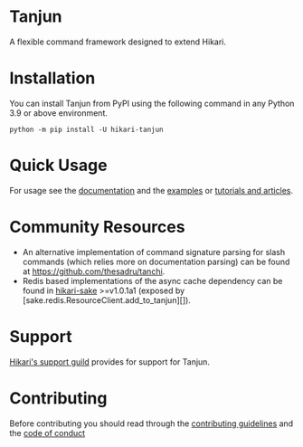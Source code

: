 # Tanjun

A flexible command framework designed to extend Hikari.

# Installation

You can install Tanjun from PyPI using the following command in any Python 3.9 or above environment.

```
python -m pip install -U hikari-tanjun
```

# Quick Usage

For usage see the [documentation](https://tanjun.cursed.solutions/)
and the [examples](https://github.com/FasterSpeeding/Tanjun/tree/master/examples)
or [tutorials and articles](https://patchwork.systems/programming/hikari-discord-bot/index.html).

# Community Resources

* An alternative implementation of command signature parsing for slash commands (which relies more
  on documentation parsing) can be found at <https://github.com/thesadru/tanchi>.
* Redis based implementations of the async cache dependency can be found in
  [hikari-sake](https://github.com/FasterSpeeding/Sake) \>=v1.0.1a1 (exposed by
  [sake.redis.ResourceClient.add_to_tanjun][]).

# Support

[Hikari's support guild](https://discord.gg/hikari) provides for support for Tanjun.

# Contributing

Before contributing you should read through the
[contributing guidelines](https://github.com/FasterSpeeding/Tanjun/blob/master/CONTRIBUTING.md) and
the [code of conduct](https://github.com/FasterSpeeding/Tanjun/blob/master/CODE_OF_CONDUCT.md)
